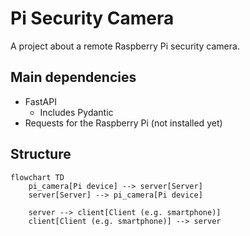 # Pi Security Camera

A project about a remote Raspberry Pi security camera.

## Main dependencies

- FastAPI
  - Includes Pydantic
- Requests for the Raspberry Pi (not installed yet)

## Structure

```mermaid
flowchart TD
    pi_camera[Pi device] --> server[Server]
    server[Server] --> pi_camera[Pi device]

    server --> client[Client (e.g. smartphone)]
    client[Client (e.g. smartphone)] --> server
```
